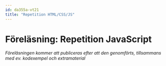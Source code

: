 ```yaml
---
id: da355a-vt21
title: "Repetition HTML/CSS/JS"
---
```


# Föreläsning: Repetition JavaScript

*Föreläsningen kommer att publiceras efter att den genomförts, tillsammans med ev. kodexempel och extramaterial*